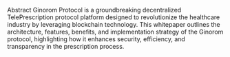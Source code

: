 Abstract
Ginorom Protocol is a groundbreaking decentralized TelePrescription protocol platform designed to revolutionize the healthcare industry by leveraging blockchain technology. This whitepaper outlines the architecture, features, benefits, and implementation strategy of the Ginorom protocol, highlighting how it enhances security, efficiency, and transparency in the prescription process.
